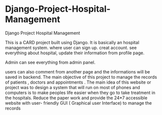 # Django-Project-Hospital-Management
Django Project Hospital Management

This is a CARD project built using Django. It is basically an hospital management system. where user can sign up. creat account. see everything about hospital, update 
their information from profile page.

Admin can see everything from admin panel.

users can also comment from another page and the informations will be saved in backend.
The  main objective of this project to manage the records of patients , doctors and appointments .
The main idea of this website or project was to design a system that will run on most of phones and computers is to make peoples life easier when they go to take treatment in the hospitals.
Reduce the paper work and provide the 24*7 accessible website with user- friendly GUI ( Graphical user Interface) to manage the records 
